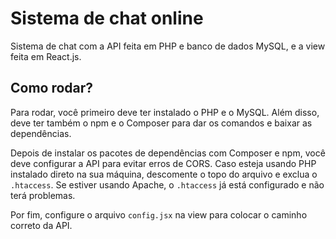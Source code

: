 # Sistema de chat online

Sistema de chat com a API feita em PHP e banco de dados MySQL, e a view feita em React.js.

## Como rodar?

Para rodar, você primeiro deve ter instalado o PHP e o MySQL. Além disso, deve ter também o npm e o Composer para dar os comandos e baixar as dependências.

Depois de instalar os pacotes de dependências com Composer e npm, você deve configurar a API para evitar erros de CORS. Caso esteja usando PHP instalado direto na sua máquina, descomente o topo do arquivo e exclua o `.htaccess`. Se estiver usando Apache, o `.htaccess` já está configurado e não terá problemas.

Por fim, configure o arquivo `config.jsx` na view para colocar o caminho correto da API.
